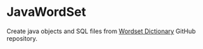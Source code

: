 # JavaWordSet
Create java objects and SQL files from [Wordset Dictionary](https://github.com/wordset/wordset-dictionary) GitHub repository.
